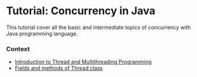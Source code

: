 # Tutorial: Concurrency in Java

This tutorial cover all the basic and intermediate topics of concurrency with Java programming language.

### Context

* [Introduction to Thread and Multithreading Programming](res/tuOne.md)
* [Fields and methods of Thread class](res/tuTwo.md)
